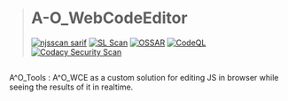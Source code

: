 ># A-O_WebCodeEditor
> [![njsscan sarif](https://github.com/MyUserNameIsMyUserName/A-O_WebCodeEditor/actions/workflows/njsscan-analysis.yml/badge.svg)](https://github.com/MyUserNameIsMyUserName/A-O_WebCodeEditor/actions/workflows/njsscan-analysis.yml) [![SL Scan](https://github.com/MyUserNameIsMyUserName/A-O_WebCodeEditor/actions/workflows/shiftleft-analysis.yml/badge.svg)](https://github.com/MyUserNameIsMyUserName/A-O_WebCodeEditor/actions/workflows/shiftleft-analysis.yml) [![OSSAR](https://github.com/MyUserNameIsMyUserName/A-O_WebCodeEditor/actions/workflows/ossar-analysis.yml/badge.svg)](https://github.com/MyUserNameIsMyUserName/A-O_WebCodeEditor/actions/workflows/ossar-analysis.yml) [![CodeQL](https://github.com/MyUserNameIsMyUserName/A-O_WebCodeEditor/actions/workflows/codeql-analysis.yml/badge.svg)](https://github.com/MyUserNameIsMyUserName/A-O_WebCodeEditor/actions/workflows/codeql-analysis.yml) [![Codacy Security Scan](https://github.com/MyUserNameIsMyUserName/A-O_WebCodeEditor/actions/workflows/codacy-analysis.yml/badge.svg)](https://github.com/MyUserNameIsMyUserName/A-O_WebCodeEditor/actions/workflows/codacy-analysis.yml)     
>##   
A^O_Tools : A^O_WCE as a custom solution for editing JS in browser while seeing the results of it in realtime.
